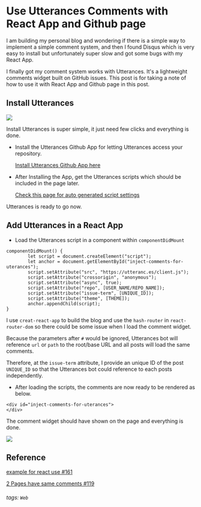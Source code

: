 # Use Utterances Comments with React App and Github page

I am building my personal blog and wondering if there is a simple way to implement a simple comment system, and then I found Disqus which is very easy to install but unfortunately super slow and got some bugs with my React App. 

I finally got my comment system works with Utterances. It's a lightweight comments widget built on GitHub issues. This post is for taking a note of how to use it with React App and Github page in this post.

## Install Utterances

![](https://i.imgur.com/rpGDKAu.png)

Install Utterances is super simple, it just need few clicks and everything is done.

- Install the Utterances Github App for letting Utterances access your repository.

    [Install Utterances Github App here](https://github.com/apps/utterances)

- After Installing the App, get the Utterances scripts which should be included in the page later.

    [Check this page for auto generated script settings](https://utteranc.es/)

Utterances is ready to go now.

## Add Utterances in a React App

- Load the Utterances script in a component within `componentDidMount`

```
componentDidMount() {
        let script = document.createElement("script");
        let anchor = document.getElementById("inject-comments-for-uterances");
        script.setAttribute("src", "https://utteranc.es/client.js");
        script.setAttribute("crossorigin", "anonymous");
        script.setAttribute("async", true);
        script.setAttribute("repo", [USER_NAME/REPO_NAME]);
        script.setAttribute("issue-term", [UNIQUE_ID]);
        script.setAttribute("theme", [THEME]);
        anchor.appendChild(script);
}
```

I use `creat-react-app` to build the blog and use the `hash-router` in `react-router-dom` so there could be some issue when I load the comment widget.

Because the parameters after `#` would be ignored, Utterances bot will reference `url` or `path` to the root/base URL and all posts will load the same comments.

Therefore, at the `issue-term` attribute, I provide an unique ID of the post `UNIQUE_ID` so that the Utterances bot could reference to each posts independently.

- After loading the scripts, the comments are now ready to be rendered as below.

```
<div id="inject-comments-for-uterances">
</div>
```

The comment widget should have shown on the page and everything is done.

![](https://i.imgur.com/BEwSuJh.png)

## Reference

[example for react use #161](https://github.com/utterance/utterances/issues/161)

[2 Pages have same comments #119](https://github.com/utterance/utterances/issues/119)

###### tags: `Web`